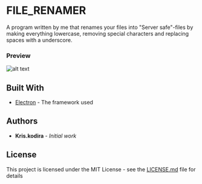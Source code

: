 # FILE_RENAMER
A program written by me that renames your files into "Server safe"-files by making everything lowercase, removing special characters and replacing spaces with a underscore.

### Preview

![alt text](https://res.cloudinary.com/kisokare/image/upload/v1538911575/file_renamer_sw9rcy.gif)

## Built With

* [Electron](https://electronjs.org/) - The framework used

## Authors

* **Kris.kodira** - *Initial work*

## License

This project is licensed under the MIT License - see the [LICENSE.md](LICENSE.md) file for details
